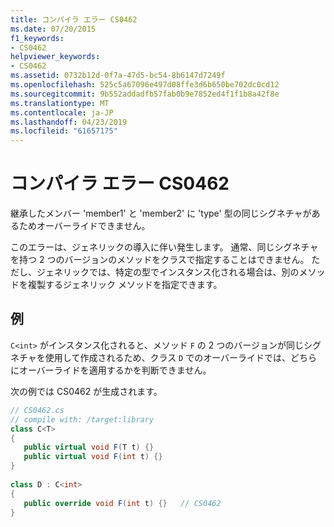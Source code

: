 ```yaml
---
title: コンパイラ エラー CS0462
ms.date: 07/20/2015
f1_keywords:
- CS0462
helpviewer_keywords:
- CS0462
ms.assetid: 0732b12d-0f7a-47d5-bc54-8b6147d7249f
ms.openlocfilehash: 525c5a67096e497d08ffe3d6b650be702dc0cd12
ms.sourcegitcommit: 9b552addadfb57fab0b9e7852ed4f1f1b8a42f8e
ms.translationtype: MT
ms.contentlocale: ja-JP
ms.lasthandoff: 04/23/2019
ms.locfileid: "61657175"
---
```

# <a name="compiler-error-cs0462"></a>コンパイラ エラー CS0462
継承したメンバー 'member1' と 'member2' に 'type' 型の同じシグネチャがあるためオーバーライドできません。  
  
 このエラーは、ジェネリックの導入に伴い発生します。 通常、同じシグネチャを持つ 2 つのバージョンのメソッドをクラスで指定することはできません。 ただし、ジェネリックでは、特定の型でインスタンス化される場合は、別のメソッドを複製するジェネリック メソッドを指定できます。  
  
## <a name="example"></a>例  
 `C<int>` がインスタンス化されると、メソッド `F` の 2 つのバージョンが同じシグネチャを使用して作成されるため、クラス `D` でのオーバーライドでは、どちらにオーバーライドを適用するかを判断できません。  
  
 次の例では CS0462 が生成されます。  
  
```csharp  
// CS0462.cs  
// compile with: /target:library  
class C<T>   
{  
   public virtual void F(T t) {}  
   public virtual void F(int t) {}  
}  
  
class D : C<int>   
{  
   public override void F(int t) {}   // CS0462  
}  
```
